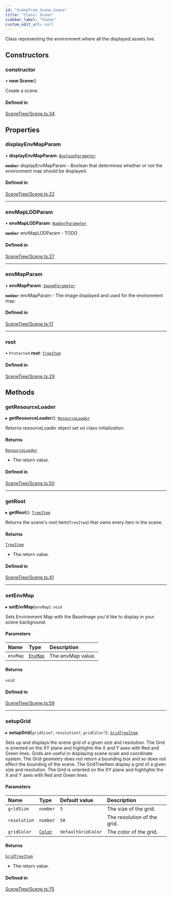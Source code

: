 ```yaml
---
id: "SceneTree_Scene.Scene"
title: "Class: Scene"
sidebar_label: "Scene"
custom_edit_url: null
---
```




Class representing the environment where all the displayed assets live.

## Constructors

### constructor

• **new Scene**()

Create a scene.

#### Defined in

[SceneTree/Scene.ts:34](https://github.com/ZeaInc/zea-engine/blob/339201283/src/SceneTree/Scene.ts#L34)

## Properties

### displayEnvMapParam

• **displayEnvMapParam**: [`BooleanParameter`](Parameters/SceneTree_Parameters_BooleanParameter.BooleanParameter)

**`member`** displayEnvMapParam - Boolean that determines whether or not the environment map should be displayed.

#### Defined in

[SceneTree/Scene.ts:22](https://github.com/ZeaInc/zea-engine/blob/339201283/src/SceneTree/Scene.ts#L22)

___

### envMapLODParam

• **envMapLODParam**: [`NumberParameter`](Parameters/SceneTree_Parameters_NumberParameter.NumberParameter)

**`member`** envMapLODParam - TODO

#### Defined in

[SceneTree/Scene.ts:27](https://github.com/ZeaInc/zea-engine/blob/339201283/src/SceneTree/Scene.ts#L27)

___

### envMapParam

• **envMapParam**: [`ImageParameter`](Parameters/SceneTree_Parameters_ImageParameter.ImageParameter)

**`member`** envMapParam - The image displayed and used for the environment map.

#### Defined in

[SceneTree/Scene.ts:17](https://github.com/ZeaInc/zea-engine/blob/339201283/src/SceneTree/Scene.ts#L17)

___

### root

• `Protected` **root**: [`TreeItem`](SceneTree_TreeItem.TreeItem)

#### Defined in

[SceneTree/Scene.ts:29](https://github.com/ZeaInc/zea-engine/blob/339201283/src/SceneTree/Scene.ts#L29)

## Methods

### getResourceLoader

▸ **getResourceLoader**(): [`ResourceLoader`](SceneTree_resourceLoader.ResourceLoader)

Returns resourceLoader object set on class initialization.

#### Returns

[`ResourceLoader`](SceneTree_resourceLoader.ResourceLoader)

- The return value.

#### Defined in

[SceneTree/Scene.ts:50](https://github.com/ZeaInc/zea-engine/blob/339201283/src/SceneTree/Scene.ts#L50)

___

### getRoot

▸ **getRoot**(): [`TreeItem`](SceneTree_TreeItem.TreeItem)

Returns the scene's root item(`TreeItem`) that owns every item in the scene.

#### Returns

[`TreeItem`](SceneTree_TreeItem.TreeItem)

- The return value.

#### Defined in

[SceneTree/Scene.ts:41](https://github.com/ZeaInc/zea-engine/blob/339201283/src/SceneTree/Scene.ts#L41)

___

### setEnvMap

▸ **setEnvMap**(`envMap`): `void`

Sets Environment Map with the BaseImage you'd like to display in your scene background.

#### Parameters

| Name | Type | Description |
| :------ | :------ | :------ |
| `envMap` | [`EnvMap`](Images/SceneTree_Images_EnvMap.EnvMap) | The envMap value. |

#### Returns

`void`

#### Defined in

[SceneTree/Scene.ts:59](https://github.com/ZeaInc/zea-engine/blob/339201283/src/SceneTree/Scene.ts#L59)

___

### setupGrid

▸ **setupGrid**(`gridSize?`, `resolution?`, `gridColor?`): [`GridTreeItem`](SceneTree_GridTreeItem.GridTreeItem)

Sets up and displays the scene grid of a given size and resolution. The Grid is oriented on the XY plane
and highlights the X and Y axes with Red and Green lines. Grids are useful in displaying scene scale and coordinate system.
The Grid geometry does not return a bounding box and so does not effect the bounding of the scene.
The GridTreeItem display a grid of a given size and resolution. The Grid is oriented on the XY plane
and highlights the X and Y axes with Red and Green lines.

#### Parameters

| Name | Type | Default value | Description |
| :------ | :------ | :------ | :------ |
| `gridSize` | `number` | `5` | The size of the grid. |
| `resolution` | `number` | `50` | The resolution of the grid. |
| `gridColor` | [`Color`](../Math/Math_Color.Color) | `defaultGridColor` | The color of the grid. |

#### Returns

[`GridTreeItem`](SceneTree_GridTreeItem.GridTreeItem)

- The return value.

#### Defined in

[SceneTree/Scene.ts:75](https://github.com/ZeaInc/zea-engine/blob/339201283/src/SceneTree/Scene.ts#L75)

